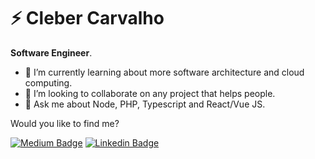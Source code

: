 # ⚡ Cleber Carvalho

**Software Engineer**.

- 🌱 I’m currently learning about more software architecture and cloud computing.
- 👯 I’m looking to collaborate on any project that helps people.
- 💬 Ask me about Node, PHP, Typescript and React/Vue JS.

Would you like to find me?

[![Medium Badge](https://img.shields.io/badge/Medium-12100E?style=for-the-badge&logo=medium&logoColor=white)](https://medium.com/@clebercarvalho)
[![Linkedin Badge](https://img.shields.io/badge/LinkedIn-0077B5?style=for-the-badge&logo=linkedin&logoColor=white)](https://www.linkedin.com/in/cleber-carvalho)
